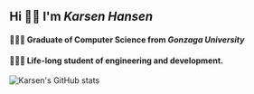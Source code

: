 ## Hi 👋🏼 I'm *Karsen Hansen*
#### 👨🏼‍🎓 Graduate of Computer Science from *Gonzaga University*  
#### 👨🏼‍💻 Life-long student of engineering and development.


![Karsen's GitHub stats](https://github-readme-stats.vercel.app/api?username=Karsenh&show_icons=true&theme=dracula)

